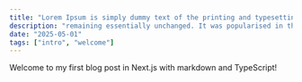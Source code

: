 ```yaml
---
title: "Lorem Ipsum is simply dummy text of the printing and typesetting industry"
description: "remaining essentially unchanged. It was popularised in the 1960s with the release of Letraset sheets"
date: "2025-05-01"
tags: ["intro", "welcome"]
---
```


Welcome to my first blog post in Next.js with markdown and TypeScript!
